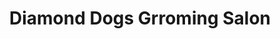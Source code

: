 ---
title: "Diamond Dogs Grroming Salon"
url: /baltimore/diamond-dogs-grroming-salon/
shop: Tiersalon
---